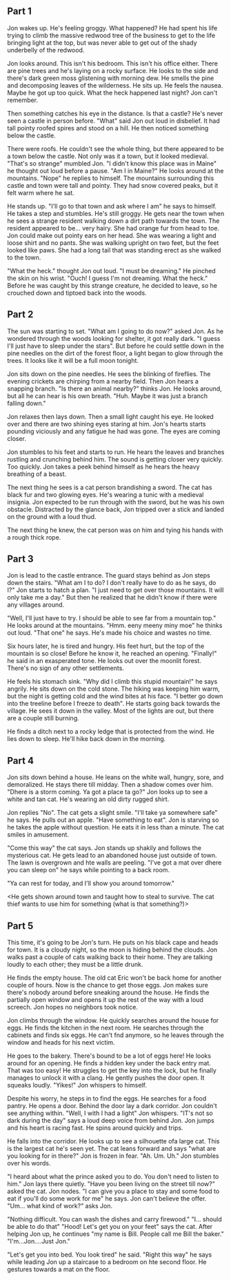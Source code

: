 ## Part 1
Jon wakes up. He's feeling groggy. What happened? He had spent his life trying to climb the massive redwood tree of the business to get to the life bringing light at the top, but was never able to get out of the shady underbelly of the redwood.

Jon looks around. This isn't his bedroom. This isn't his office either. There are pine trees and he's laying on a rocky surface. He looks to the side and there's dark green moss glistening with morning dew. He smells the pine and decomposing leaves of the wilderness. He sits up. He feels the nausea. Maybe he got up too quick. What the heck happened last night? Jon can't remember.

Then something catches his eye in the distance. Is that a castle? He's never seen a castle in person before. "What" said Jon out loud in disbelief. It had tall pointy roofed spires and stood on a hill. He then noticed something below the castle.

There were roofs. He couldn't see the whole thing, but there appeared to be a town below the castle. Not only was it a town, but it looked medieval. "That's so strange" mumbled Jon. "I didn't know this place was in Maine" he thought out loud before a pause. "Am I in Maine?" He looks around at the mountains. "Nope" he replies to himself. The mountains surrounding this castle and town were tall and pointy. They had snow covered peaks, but it felt warm where he sat.

He stands up. "I'll go to that town and ask where I am" he says to himself. He takes a step and stumbles. He's still groggy. He gets near the town when he sees a strange resident walking down a dirt path towards the town. The resident appeared to be... very hairy. She had orange fur from head to toe. Jon could make out pointy ears on her head. She was wearing a light and loose shirt and no pants. She was walking upright on two feet, but the feet looked like paws. She had a long tail that was standing erect as she walked to the town.

"What the heck." thought Jon out loud. "I must be dreaming." He pinched the skin on his wrist. "Ouch! I guess I'm not dreaming. What the heck." Before he was caught by this strange creature, he decided to leave, so he crouched down and tiptoed back into the woods.

## Part 2
The sun was starting to set. "What am I going to do now?" asked Jon. As he wondered through the woods looking for shelter, it got really dark. "I guess I'll just have to sleep under the stars". But before he could settle down in the pine needles on the dirt of the forest floor, a light began to glow through the trees. It looks like it will be a full moon tonight.

Jon sits down on the pine needles. He sees the blinking of fireflies. The evening crickets are chirping from a nearby field. Then Jon hears a snapping branch. "Is there an animal nearby?" thinks Jon. He looks around, but all he can hear is his own breath. "Huh. Maybe it was just a branch falling down."

Jon relaxes then lays down. Then a small light caught his eye. He looked over and there are two shining eyes staring at him. Jon's hearts starts pounding viciously and any fatigue he had was gone. The eyes are coming closer.

Jon stumbles to his feet and starts to run. He hears the leaves and branches rustling and crunching behind him. The sound is getting closer very quickly. Too quickly. Jon takes a peek behind himself as he hears the heavy breathing of a beast.

The next thing he sees is a cat person brandishing a sword. The cat has black fur and two glowing eyes. He's wearing a tunic with a medieval insignia. Jon expected to be run through with the sword, but he was his own obstacle. Distracted by the glance back, Jon tripped over a stick and landed on the ground with a loud thud.

The next thing he knew, the cat person was on him and tying his hands with a rough thick rope.

<Jon gets brought to the castle. He gets presented to McMeow and gets the quest to steal all the eggs from the town.>

## Part 3
Jon is lead to the castle entrance. The guard stays behind as Jon steps down the stairs. "What am I to do? I don't really have to do as he says, do I?" Jon starts to hatch a plan. "I just need to get over those mountains. It will only take me a day." But then he realized that he didn't know if there were any villages around.

"Well, I'll just have to try. I should be able to see far from a mountain top." He looks around at the mountains. "Hmm. eeny meeny miny moe" he thinks out loud. "That one" he says. He's made his choice and wastes no time.

Six hours later, he is tired and hungry. His feet hurt, but the top of the mountain is so close! Before he know it, he reached an opening. "Finally!" he said in an exasperated tone. He looks out over the moonlit forest. There's no sign of any other settlements.

He feels his stomach sink. "Why did I climb this stupid mountain!" he says angrily. He sits down on the cold stone. The hiking was keeping him warm, but the night is getting cold and the wind bites at his face. "I better go down into the treeline before I freeze to death". He starts going back towards the village. He sees it down in the valley. Most of the lights are out, but there are a couple still burning.

He finds a ditch next to a rocky ledge that is protected from the wind. He lies down to sleep. He'll hike back down in the morning.

<He hikes back to the village>

## Part 4
Jon sits down behind a house. He leans on the white wall, hungry, sore, and demoralized. He stays there till midday. Then a shadow comes over him. "Dhere is a storm coming. Ya got a place ta go?" Jon looks up to see a white and tan cat. He's wearing an old dirty rugged shirt.

Jon replies "No". The cat gets a slight smile. "I'll take ya somewhere safe" he says. He pulls out an apple. "Have something to eat". Jon is starving so he takes the apple without question. He eats it in less than a minute. The cat smiles in amusement.

"Come this way" the cat says. Jon stands up shakily and follows the mysterious cat. He gets lead to an abandoned house just outside of town. The lawn is overgrown and hte walls are peeling. "I've got a mat over dhere you can sleep on" he says while pointing to a back room.

"Ya can rest for today, and I'll show you around tomorrow."

<He gets shown around town and taught how to steal to survive. The cat thief wants to use him for something (what is that something?)>

## Part 5
This time, it's going to be Jon's turn. He puts on his black cape and heads for town. It is a cloudy night, so the moon is hiding behind the clouds. Jon walks past a couple of cats walking back to their home. They are talking loudly to each other; they must be a little drunk.

He finds the empty house. The old cat Eric won't be back home for another couple of hours. Now is the chance to get those eggs. Jon makes sure there's nobody around before sneaking around the house. He finds the partially open window and opens it up the rest of the way with a loud screech. Jon hopes no neighbors took notice.

Jon climbs through the window. He quickly searches around the house for eggs. He finds the kitchen in the next room. He searches through the cabinets and finds six eggs. He can't fnd anymore, so he leaves through the window and heads for his next victim.

He goes to the bakery. There's bound to be a lot of eggs here! He looks around for an opening. He finds a hidden key under the back entry mat. That was too easy! He struggles to get the key into the lock, but he finally manages to unlock it with a clang. He gently pushes the door open. It squeaks loudly. "Yikes!" Jon whispers to himself.

Despite his worry, he steps in to find the eggs. He searches for a food pantry. He opens a door. Behind the door lay a dark corridor. Jon couldn't see anything within. "Well, I with I had a light" Jon whispers. "IT's not so dark during the day" says a loud deep voice from behind Jon. Jon jumps and his heart is racing fast. He spins around quickly and trips.

He falls into the corridor. He looks up to see a silhouette ofa large cat. This is the largest cat he's seen yet. The cat leans forward and says "what are you looking for in there?" Jon is frozen in fear. "Ah. Um. Uh." Jon stumbles over his words.

"I heard about what the prince asked you to do. You don't need to listen to him." Jon lays there quietly. "Have you been living on the street till now?" asked the cat. Jon nodes. "I can give you a place to stay and some food to eat if you'll do some work for me" he says. Jon can't believe the offer. "Um... what kind of work?" asks Jon.

"Nothing difficult. You can wash the dishes and carry firewood." "I... should be able to do that" "Hood! Let's get you on your feet" says the cat. After helping Jon up, he continues "my name is Bill. People call me Bill the baker." "I'm...Jon....Just Jon."

"Let's get you into bed. You look tired" he said. "Right this way" he says while leading Jon up a staircase to a bedroom on hte second floor. He gestures towards a mat on the floor.
